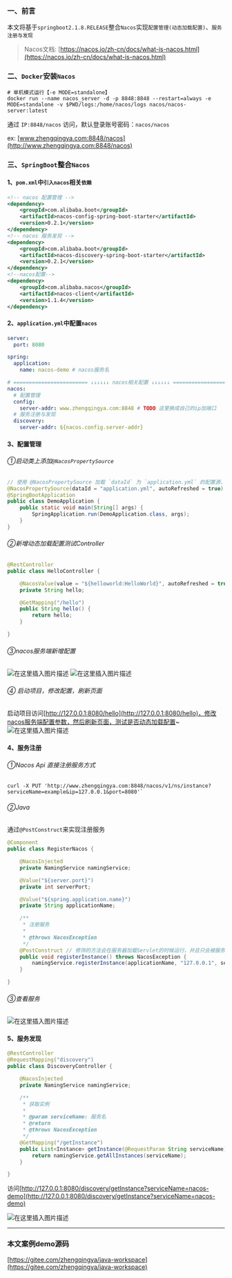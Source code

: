 ﻿### 一、前言

本文将基于`springboot2.1.8.RELEASE`整合`Nacos`实现`配置管理(动态加载配置)`、`服务注册与发现`

> Nacos文档: [https://nacos.io/zh-cn/docs/what-is-nacos.html](https://nacos.io/zh-cn/docs/what-is-nacos.html)

### 二、`Docker`安装`Nacos`

```shell
# 单机模式运行【-e MODE=standalone】
docker run --name nacos_server -d -p 8848:8848 --restart=always -e MODE=standalone -v $PWD/logs:/home/nacos/logs nacos/nacos-server:latest
```

通过 `IP:8848/nacos` 访问，默认登录账号密码：`nacos/nacos`

ex: [www.zhengqingya.com:8848/nacos](http://www.zhengqingya.com:8848/nacos)


### 三、`SpringBoot`整合`Nacos`

#### 1、`pom.xml`中`引入nacos`相关`依赖`

```xml
<!-- nacos 配置管理 -->
<dependency>
    <groupId>com.alibaba.boot</groupId>
    <artifactId>nacos-config-spring-boot-starter</artifactId>
    <version>0.2.1</version>
</dependency>
<!-- nacos 服务发现 -->
<dependency>
    <groupId>com.alibaba.boot</groupId>
    <artifactId>nacos-discovery-spring-boot-starter</artifactId>
    <version>0.2.1</version>
</dependency>
<!--nacos配置-->
<dependency>
    <groupId>com.alibaba.nacos</groupId>
    <artifactId>nacos-client</artifactId>
    <version>1.1.4</version>
</dependency>
```

#### 2、`application.yml`中配置`nacos`

```yml
server:
  port: 8080

spring:
  application:
    name: nacos-demo # nacos服务名

# ======================== ↓↓↓↓↓↓ nacos相关配置 ↓↓↓↓↓↓ ===============================
nacos:
  # 配置管理
  config:
    server-addr: www.zhengqingya.com:8848 # TODO 这里换成自己的ip加端口
  # 服务注册与发现
  discovery:
    server-addr: ${nacos.config.server-addr}
```

#### 3、配置管理

###### ①启动类上添加`@NacosPropertySource`

```java
// 使用 @NacosPropertySource 加载 `dataId` 为 `application.yml` 的配置源，并开启自动更新
@NacosPropertySource(dataId = "application.yml", autoRefreshed = true)
@SpringBootApplication
public class DemoApplication {
    public static void main(String[] args) {
        SpringApplication.run(DemoApplication.class, args);
    }
}
```

######  ②新增动态加载配置测试Controller

```java
@RestController
public class HelloController {

    @NacosValue(value = "${helloworld:HelloWorld}", autoRefreshed = true)
    private String hello;

    @GetMapping("/hello")
    public String hello() {
        return hello;
    }

}
```

###### ③nacos服务端新增配置

![在这里插入图片描述](https://img-blog.csdnimg.cn/20200330213802649.png?x-oss-process=image/watermark,type_ZmFuZ3poZW5naGVpdGk,shadow_10,text_aHR0cHM6Ly9ibG9nLmNzZG4ubmV0L3FxXzM4MjI1NTU4,size_16,color_FFFFFF,t_70)
![在这里插入图片描述](https://img-blog.csdnimg.cn/20200330214021535.png?x-oss-process=image/watermark,type_ZmFuZ3poZW5naGVpdGk,shadow_10,text_aHR0cHM6Ly9ibG9nLmNzZG4ubmV0L3FxXzM4MjI1NTU4,size_16,color_FFFFFF,t_70)

###### ④ 启动项目，修改配置，刷新页面
启动项目访问[http://127.0.0.1:8080/hello](http://127.0.0.1:8080/hello)，修改nacos服务端配置参数，然后刷新页面，测试是否动态加载配置~
![在这里插入图片描述](https://img-blog.csdnimg.cn/20200330214256512.png?x-oss-process=image/watermark,type_ZmFuZ3poZW5naGVpdGk,shadow_10,text_aHR0cHM6Ly9ibG9nLmNzZG4ubmV0L3FxXzM4MjI1NTU4,size_16,color_FFFFFF,t_70)

#### 4、服务注册

###### ①Nacos Api 直接注册服务方式 

```shell
curl -X PUT 'http://www.zhengqingya.com:8848/nacos/v1/ns/instance?serviceName=example&ip=127.0.0.1&port=8080'`
```

###### ②Java

通过`@PostConstruct`来实现注册服务

```java
@Component
public class RegisterNacos {

    @NacosInjected
    private NamingService namingService;

    @Value("${server.port}")
    private int serverPort;

    @Value("${spring.application.name}")
    private String applicationName;

    /**
     * 注册服务
     *
     * @throws NacosException
     */
    @PostConstruct // 修饰的方法会在服务器加载Servlet的时候运行，并且只会被服务器执行一次！！！
    public void registerInstance() throws NacosException {
        namingService.registerInstance(applicationName, "127.0.0.1", serverPort);
    }

}
```

###### ③查看服务
![在这里插入图片描述](https://img-blog.csdnimg.cn/20200330215513579.png?x-oss-process=image/watermark,type_ZmFuZ3poZW5naGVpdGk,shadow_10,text_aHR0cHM6Ly9ibG9nLmNzZG4ubmV0L3FxXzM4MjI1NTU4,size_16,color_FFFFFF,t_70)

#### 5、服务发现

```java
@RestController
@RequestMapping("discovery")
public class DiscoveryController {

    @NacosInjected
    private NamingService namingService;

    /**
     * 获取实例
     *
     * @param serviceName: 服务名
     * @return
     * @throws NacosException
     */
    @GetMapping("/getInstance")
    public List<Instance> getInstance(@RequestParam String serviceName) throws NacosException {
        return namingService.getAllInstances(serviceName);
    }

}
```

访问[http://127.0.0.1:8080/discovery/getInstance?serviceName=nacos-demo](http://127.0.0.1:8080/discovery/getInstance?serviceName=nacos-demo)

![在这里插入图片描述](https://img-blog.csdnimg.cn/20200330215921262.png?x-oss-process=image/watermark,type_ZmFuZ3poZW5naGVpdGk,shadow_10,text_aHR0cHM6Ly9ibG9nLmNzZG4ubmV0L3FxXzM4MjI1NTU4,size_16,color_FFFFFF,t_70)


---


### 本文案例demo源码

[https://gitee.com/zhengqingya/java-workspace](https://gitee.com/zhengqingya/java-workspace)
